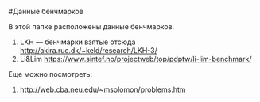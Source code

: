 #Данные бенчмарков

В этой папке расположены данные бенчмарков.

1. LKH — бенчмарки взятые отсюда http://akira.ruc.dk/~keld/research/LKH-3/
2. Li&Lim https://www.sintef.no/projectweb/top/pdptw/li-lim-benchmark/

Еще можно посмотреть:
1. http://web.cba.neu.edu/~msolomon/problems.htm
